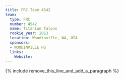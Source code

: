 ```yaml
---
title: FRC Team 4542
team:
  type: FRC
  number: 4542
  name: Titanium Talons
  rookie_year: 2013
  location: Woodinville, WA, USA
  sponsors:
  - WOODINVILLE HS
  links:
    Website:
---
```


{% include remove_this_line_and_add_a_paragraph %}